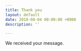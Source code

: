 ```yaml
---
title: Thank you
layout: default
date: 2018-08-04 00:00:00 +0000
description: ''

---
```

We received your message.
